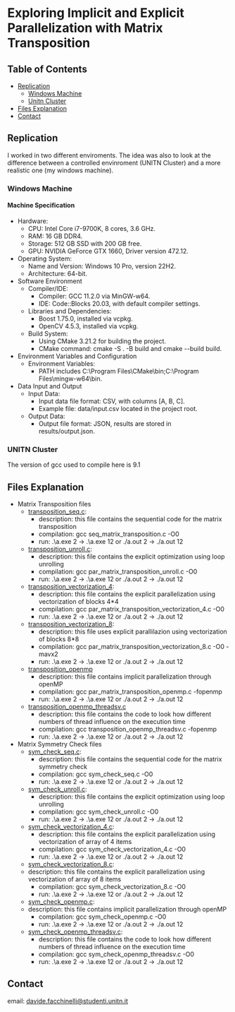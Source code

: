 # Exploring Implicit and Explicit Parallelization with Matrix Transposition

## Table of Contents

- [Replication](#replication)
    - [Windows Machine](#windows-machine)
    - [Unitn Cluster](#unitn-cluster)
- [Files Explanation](#files-explanation)
- [Contact](#contact)

## Replication
I worked in two different enviroments. The idea was also to look at the difference between a controlled envinroment (UNITN Cluster) and a more realistic one (my windows machine).

### Windows Machine
#### Machine Specification
* Hardware:
    * CPU: Intel Core i7-9700K, 8 cores, 3.6 GHz.
    * RAM: 16 GB DDR4.
    * Storage: 512 GB SSD with 200 GB free.
    * GPU: NVIDIA GeForce GTX 1660, Driver version 472.12.
* Operating System:
    * Name and Version: Windows 10 Pro, version 22H2.
    * Architecture: 64-bit.
* Software Environment
    * Compiler/IDE:
        * Compiler: GCC 11.2.0 via MinGW-w64.
        * IDE: Code::Blocks 20.03, with default compiler settings.
    * Libraries and Dependencies:
        * Boost 1.75.0, installed via vcpkg.
        * OpenCV 4.5.3, installed via vcpkg.
    * Build System:
        * Using CMake 3.21.2 for building the project.
        * CMake command: cmake -S . -B build and cmake --build build.
* Environment Variables and Configuration
    * Environment Variables:
        * PATH includes C:\Program Files\CMake\bin;C:\Program Files\mingw-w64\bin.
* Data Input and Output
    * Input Data:
        * Input data file format: CSV, with columns [A, B, C].
        * Example file: data/input.csv located in the project root.
    * Output Data:
        * Output file format: JSON, results are stored in results/output.json.

### UNITN Cluster
The version of gcc used to compile here is 9.1

## Files Explanation
* Matrix Transposition files
    * [transposition_seq.c](transposition_seq.c):
        * description: this file contains the sequential code for the matrix transposition
        * compilation: gcc seq_matrix_transposition.c -O0
        * run: .\a.exe 2 -> .\a.exe 12 or ./a.out 2 -> ./a.out 12
    * [transposition_unroll.c](transposition_unroll.c): 
        * description: this file contains the explicit optimization using loop unrolling
        * compilation: gcc par_matrix_transposition_unroll.c -O0
        * run: .\a.exe 2 -> .\a.exe 12 or ./a.out 2 -> ./a.out 12
    * [transposition_vectorization_4](transposition_vectorization_4.c): 
        * description: this file contains the explicit parallelization using vectorization of blocks 4*4
        * compilation: gcc par_matrix_transposition_vectorization_4.c -O0
        * run: .\a.exe 2 -> .\a.exe 12 or ./a.out 2 -> ./a.out 12
    * [transposition_vectorization_8](transposition_vectorization_8.c): 
        * description: this file uses explicit parallilazion using vectorization of blocks 8*8 
        * compilation: gcc par_matrix_transposition_vectorization_8.c -O0 -mavx2
        * run: .\a.exe 2 -> .\a.exe 12 or ./a.out 2 -> ./a.out 12
    * [transposition_openmp](transposition_openmp.c)
        * description: this file contains implicit parallelization through openMP
        * compilation: gcc par_matrix_transposition_openmp.c -fopenmp
        * run: .\a.exe 2 -> .\a.exe 12 or ./a.out 2 -> ./a.out 12
    * [transposition_openmp_threadsv.c](transposition_openmp_threadsv.c)
        * description: this file contains the code to look how different numbers of thread influence on the execution time
        * compilation: gcc transposition_openmp_threadsv.c -fopenmp
        * run: .\a.exe 2 -> .\a.exe 12 or ./a.out 2 -> ./a.out 12
* Matrix Symmetry Check files
    * [sym_check_seq.c](sym_check_seq.c): 
        * description: this file contains the sequential code for the matrix symmetry check
        * compilation: gcc sym_check_seq.c -O0
        * run: .\a.exe 2 -> .\a.exe 12 or ./a.out 2 -> ./a.out 12
    * [sym_check_unroll.c](sym_check_unroll.c):
        * description: this file contains the explicit optimization using loop unrolling
        * compilation: gcc sym_check_unroll.c -O0
        * run: .\a.exe 2 -> .\a.exe 12 or ./a.out 2 -> ./a.out 12
    * [sym_check_vectorization_4.c](sym_check_vectorization_4.c):
        * description: this file contains the explicit parallelization using vectorization of array of 4 items
        * compilation: gcc sym_check_vectorization_4.c -O0
        * run: .\a.exe 2 -> .\a.exe 12 or ./a.out 2 -> ./a.out 12
    * [sym_check_vectorization_8.c](sym_check_vectorization_8.c):
    * description: this file contains the explicit parallelization using vectorization of array of 8 items
        * compilation: gcc sym_check_vectorization_8.c -O0
        * run: .\a.exe 2 -> .\a.exe 12 or ./a.out 2 -> ./a.out 12
    * [sym_check_openmp.c](sym_check_openmp.c):
    * description: this file contains implicit parallelization through openMP
        * compilation: gcc sym_check_openmp.c -O0
        * run: .\a.exe 2 -> .\a.exe 12 or ./a.out 2 -> ./a.out 12
    * [sym_check_openmp_threadsv.c](sym_check_openmp_threadsv.c):
        * description: this file contains the code to look how different numbers of thread influence on the execution time
        * compilation: gcc sym_check_openmp_threadsv.c -O0
        * run: .\a.exe 2 -> .\a.exe 12 or ./a.out 2 -> ./a.out 12

## Contact
email: davide.facchinelli@studenti.unitn.it